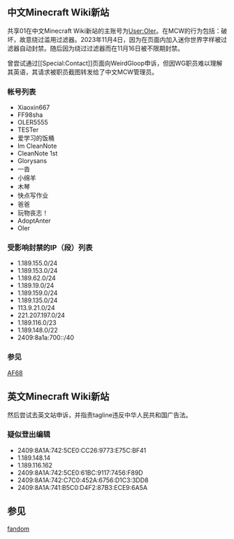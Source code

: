 ## 中文Minecraft Wiki新站
共享01在中文Minecraft Wiki新站的主账号为[User:OIer](https://zh.minecraft.wiki/w/User:OIer)。在MCW的行为包括：破坏，故意绕过滥用过滤器。2023年11月4日，因为在页面内加入迷你世界字样被过滤器自动封禁。随后因为绕过过滤器而在11月16日被不限期封禁。

曾尝试通过[[Special:Contact]]页面向WeirdGloop申诉，但因WG职员难以理解其英语，其请求被职员截图转发给了中文MCW管理员。

### 帐号列表
- Xiaoxin667
- FF98sha
- OLER5555
- TESTer
- 爱学习的饭桶
- Im CleanNote
- CleanNote 1st
- Glorysans
- 一沓
- 小绵羊
- 木琴
- 快点写作业
- 爸爸
- 玩物丧志！
- AdoptAnter
- OIer

### 受影响封禁的IP（段）列表
- 1.189.155.0/24
- 1.189.153.0/24
- 1.189.62.0/24
- 1.189.19.0/24
- 1.189.159.0/24
- 1.189.135.0/24
- 113.9.21.0/24
- 221.207.197.0/24
- 1.189.116.0/23
- 1.189.148.0/22
- 2409:8a1a:700::/40

### 参见
[AF68](https://zh.minecraft.wiki/w/Special:%E6%BB%A5%E7%94%A8%E8%BF%87%E6%BB%A4%E5%99%A8/68)

## 英文Minecraft Wiki新站
然后尝试去英文站申诉，并指责tagline违反中华人民共和国广告法。

### 疑似登出编辑
- 2409:8A1A:742:5CE0:CC26:9773:E75C:BF41
- 1.189.148.14
- 1.189.116.162
- 2409:8A1A:742:5CE0:61BC:9117:7456:F89D
- 2409:8A1A:742:C7C0:452A:6756:D1C3:3DD8
- 2409:8A1A:741:B5C0:D4F2:87B3:ECE9:6A5A

## 参见
[fandom](fandom.md)
